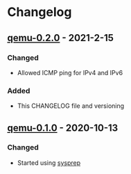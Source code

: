 # Changelog


## [qemu-0.2.0] - 2021-2-15
### Changed
- Allowed ICMP ping for IPv4 and IPv6
### Added
- This CHANGELOG file and versioning

## [qemu-0.1.0] - 2020-10-13
### Changed
- Started using [sysprep](https://docs.microsoft.com/en-us/windows-hardware/manufacture/desktop/sysprep--generalize--a-windows-installation)


[qemu-0.1.0]: https://gitlab.ics.muni.cz/muni-kypo-images/windows-10/-/tree/073b2753a8eef53c15a722edb5dd91475a7ccc38
[qemu-0.2.0]: https://gitlab.ics.muni.cz/muni-kypo-images/windows-10/-/tree/qemu-0.2.0
